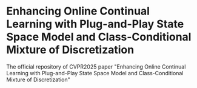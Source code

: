 # Enhancing Online Continual Learning with Plug-and-Play State Space Model and Class-Conditional Mixture of Discretization
The official repository of CVPR2025 paper "Enhancing Online Continual Learning with Plug-and-Play State Space Model and Class-Conditional Mixture of Discretization"
